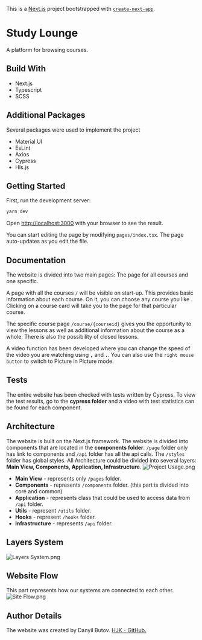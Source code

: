This is a [Next.js](https://nextjs.org/) project bootstrapped with [`create-next-app`](https://github.com/vercel/next.js/tree/canary/packages/create-next-app).

# Study Lounge
A platform for browsing courses.

## Build With

* Next.js
* Typescript
* SCSS

## Additional Packages

Several packages were used to implement the project

* Material UI
* EsLint
* Axios
* Cypress
* Hls.js

## Getting Started

First, run the development server:

```bash
yarn dev
```

Open [http://localhost:3000](http://localhost:3000) with your browser to see the result.

You can start editing the page by modifying `pages/index.tsx`. The page auto-updates as you edit the file.

## Documentation

The website is divided into two main pages: The page for all courses and one specific.

A page with all the courses `/` will be visible on start-up. This provides basic information 
about each course. On it, you can choose any course you like . Clicking on a course card will take you to the page for 
that particular course. 

The specific course page `/course/{courseid}` gives you the opportunity to view the lessons as well as additional information about the 
course as a whole. There is also the possibility of closed lessons.

A video function has been developed where you can change the speed of the video you are watching using **`,`** and **`.`**. 
You can also use the `right mouse button` to switch to Picture in Picture mode.

## Tests
The entire website has been checked with tests written by Cypress. To view the test results, go to the **cypress folder** 
and a video with test statistics can be found for each component.

## Architecture
The website is built on the Next.js framework. The website is divided into components that are located in the **components folder**.
`/page` folder only has link to components and `/api` folder has all the api calls. The `/styles` folder has global styles.
All Architecture could be divided into several layers: **Main View, Components, Application, Infrastructure**.
![Project Usage.png](..%2FDesktop%2FProject%20Usage.png)
* **Main View** - represents only `/pages` folder.
* **Components** - represents `/components` folder. (this part is divided into core and common)
* **Application** - represents class that could be used to access data from `/api` folder.
* **Utils** - represent `/utils` folder.
* **Hooks** - represent `/hooks` folder.
* **Infrastructure** - represents `/api` folder.

## Layers System
![Layers System.png](..%2FDesktop%2FLayers%20System.png)

## Website Flow
This part represents how our systems are connected to each other.
![Site Flow.png](..%2FDesktop%2FSite%20Flow.png)

## Author Details
The website was created by Danyil Butov. 
[HJK - GitHub.](https://github.com/HJyup)

